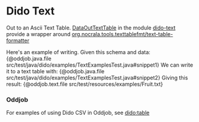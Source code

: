 Dido Text
========

Out to an Ascii Text Table. [DataOutTextTable](http://rgordon.co.uk/projects/dido/current/api/dido/text/DataOutTextTable.html)
in the module [dido-text](dido-text) provide a wrapper around [org.nocrala.tools.texttablefmt/text-table-formatter](https://mvnrepository.com/artifact/org.nocrala.tools.texttablefmt/text-table-formatter)

Here's an example of writing. Given this schema and data:
{@oddjob.java.file src/test/java/dido/examples/TextExamplesTest.java#snippet1}
We can write it to a text table with:
{@oddjob.java.file src/test/java/dido/examples/TextExamplesTest.java#snippet2}
Giving this result:
{@oddjob.text.file  src/test/resources/examples/Fruit.txt}


### Oddjob

For examples of using Dido CSV in Oddjob, see [dido:table](docs/reference/dido/text/TextTableDido.md)
